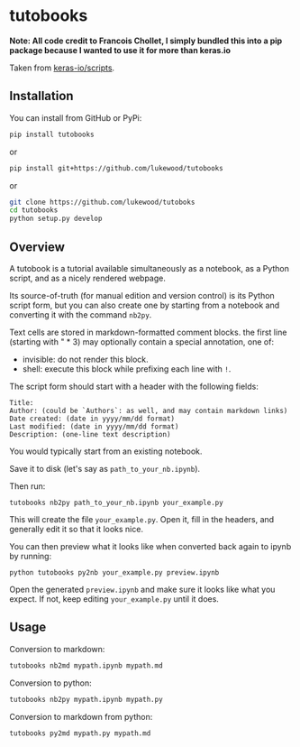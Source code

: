 # tutobooks

**Note: All code credit to Francois Chollet, I simply bundled this into a pip package because I wanted to use it for more than keras.io**

Taken from [keras-io/scripts](https://github.com/keras-team/keras-io).

## Installation

You can install from GitHub or PyPi:

```bash
pip install tutobooks
```

or

```bash
pip install git+https://github.com/lukewood/tutobooks
```

or

```bash
git clone https://github.com/lukewood/tutoboks
cd tutobooks
python setup.py develop
```

## Overview

A tutobook is a tutorial available simultaneously as a notebook,
as a Python script, and as a nicely rendered webpage.

Its source-of-truth (for manual edition and version control) is
its Python script form, but you can also create one by starting
from a notebook and converting it with the command `nb2py`.

Text cells are stored in markdown-formatted comment blocks.
the first line (starting with " * 3) may optionally contain a special
annotation, one of:

- invisible: do not render this block.
- shell: execute this block while prefixing each line with `!`.

The script form should start with a header with the following fields:

```
Title:
Author: (could be `Authors`: as well, and may contain markdown links)
Date created: (date in yyyy/mm/dd format)
Last modified: (date in yyyy/mm/dd format)
Description: (one-line text description)
```
You would typically start from an existing notebook.

Save it to disk (let's say as `path_to_your_nb.ipynb`).

Then run:

```
tutobooks nb2py path_to_your_nb.ipynb your_example.py
```

This will create the file `your_example.py`. Open it,
fill in the headers, and generally edit it so that it looks nice.

You can then preview what it looks like when converted back again
to ipynb by running:

```
python tutobooks py2nb your_example.py preview.ipynb
```

Open the generated `preview.ipynb` and make sure it looks like what
you expect. If not, keep editing `your_example.py` until it does.

## Usage

Conversion to markdown:

```bash
tutobooks nb2md mypath.ipynb mypath.md
```

Conversion to python:

```bash
tutobooks nb2py mypath.ipynb mypath.py
```

Conversion to markdown from python:

```bash
tutobooks py2md mypath.py mypath.md
```

